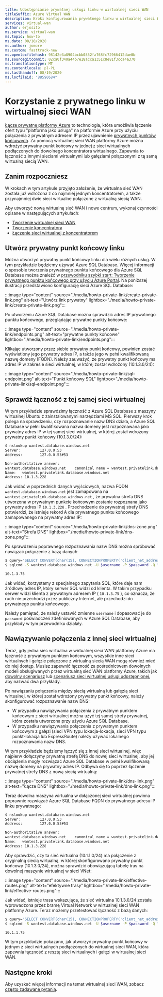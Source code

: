 ```yaml
---
title: Udostępnianie prywatnej usługi linku w wirtualnej sieci WAN
titleSuffix: Azure Virtual WAN
description: Kroki konfigurowania prywatnego linku w wirtualnej sieci WAN
services: virtual-wan
author: erjosito
ms.service: virtual-wan
ms.topic: how-to
ms.date: 08/18/2020
ms.author: jomore
ms.custom: fasttrack-new
ms.openlocfilehash: 98142e3a8904bcbb0352fa768fc72966412dae0b
ms.sourcegitcommit: 02ca0f340a44b7e18acca1351c8e81f3cca4a370
ms.translationtype: MT
ms.contentlocale: pl-PL
ms.lasthandoff: 08/19/2020
ms.locfileid: "88590684"
---
```

# <a name="use-private-link-in-virtual-wan"></a>Korzystanie z prywatnego linku w wirtualnej sieci WAN

[Łącze prywatne platformy Azure](../private-link/private-link-overview.md) to technologia, która umożliwia łączenie ofert typu "platforma jako usługa" na platformie Azure przy użyciu połączenia z prywatnym adresem IP przez ujawnienie [prywatnych punktów końcowych](../private-link/private-endpoint-overview.md). Za pomocą wirtualnej sieci WAN platformy Azure można wdrożyć prywatny punkt końcowy w jednej z sieci wirtualnych podłączonych do dowolnego koncentratora wirtualnego. Zapewnia to łączność z innymi sieciami wirtualnymi lub gałęziami połączonymi z tą samą wirtualną siecią WAN.

## <a name="before-you-begin"></a>Zanim rozpoczniesz

W krokach w tym artykule przyjęto założenie, że wirtualna sieć WAN została już wdrożona z co najmniej jednym koncentratorem, a także przynajmniej dwie sieci wirtualne połączone z wirtualną siecią WAN.

Aby utworzyć nową wirtualną sieć WAN i nowe centrum, wykonaj czynności opisane w następujących artykułach:

* [Tworzenie wirtualnej sieci WAN](virtual-wan-site-to-site-portal.md#openvwan)
* [Tworzenie koncentratora](virtual-wan-site-to-site-portal.md#hub)
* [Łączenie sieci wirtualnej z koncentratorem](virtual-wan-site-to-site-portal.md#hub)

## <a name="create-a-private-link-endpoint"></a><a name="endpoint"></a>Utwórz prywatny punkt końcowy linku

Można utworzyć prywatny punkt końcowy linku dla wielu różnych usług. W tym przykładzie będziemy używać Azure SQL Database. Więcej informacji o sposobie tworzenia prywatnego punktu końcowego dla Azure SQL Database można znaleźć w [przewodniku szybki start: Tworzenie prywatnego punktu końcowego przy użyciu Azure Portal](../private-link/create-private-endpoint-portal.md). Na poniższej ilustracji przedstawiono konfigurację sieci Azure SQL Database:

:::image type="content" source="./media/howto-private-link/create-private-link.png" alt-text="Utwórz link prywatny" lightbox="./media/howto-private-link/create-private-link.png":::

Po utworzeniu Azure SQL Database można sprawdzić adres IP prywatnego punktu końcowego, przeglądając prywatne punkty końcowe:

:::image type="content" source="./media/howto-private-link/endpoints.png" alt-text="prywatne punkty końcowe" lightbox="./media/howto-private-link/endpoints.png":::

Klikając utworzony przez siebie prywatny punkt końcowy, powinien zostać wyświetlony jego prywatny adres IP, a także jego w pełni kwalifikowaną nazwę domeny (FQDN). Należy zauważyć, że prywatny punkt końcowy ma adres IP w zakresie sieci wirtualnej, w której został wdrożony (10.1.3.0/24):

:::image type="content" source="./media/howto-private-link/sql-endpoint.png" alt-text="Punkt końcowy SQL" lightbox="./media/howto-private-link/sql-endpoint.png":::

## <a name="verify-connectivity-from-the-same-vnet"></a><a name="connectivity"></a>Sprawdź łączność z tej samej sieci wirtualnej

W tym przykładzie sprawdzimy łączność z Azure SQL Database z maszyny wirtualnej Ubuntu z zainstalowanymi narzędziami MS SQL. Pierwszy krok polega na sprawdzeniu, czy rozpoznawanie nazw DNS działa, a Azure SQL Database w pełni kwalifikowana nazwa domeny jest rozpoznawana jako prywatny adres IP w tej samej sieci wirtualnej, w której został wdrożony prywatny punkt końcowy (10.1.3.0/24):

```bash
$ nslookup wantest.database.windows.net
Server:         127.0.0.53
Address:        127.0.0.53#53

Non-authoritative answer:
wantest.database.windows.net    canonical name = wantest.privatelink.database.windows.net.
Name:   wantest.privatelink.database.windows.net
Address: 10.1.3.228
```

Jak widać w poprzednich danych wyjściowych, nazwa FQDN `wantest.database.windows.net` jest zamapowana na `wantest.privatelink.database.windows.net` , że prywatna strefa DNS utworzona w prywatnym punkcie końcowym zostanie rozpoznana jako prywatny adres IP `10.1.3.228` . Przechodzenie do prywatnej strefy DNS potwierdzi, że istnieje rekord A dla prywatnego punktu końcowego zamapowanego na prywatny adres IP:

:::image type="content" source="./media/howto-private-link/dns-zone.png" alt-text="Strefa DNS" lightbox="./media/howto-private-link/dns-zone.png":::

Po sprawdzeniu poprawnego rozpoznawania nazw DNS można spróbować nawiązać połączenie z bazą danych:

```bash
$ query="SELECT CONVERT(char(15), CONNECTIONPROPERTY('client_net_address'));"
$ sqlcmd -S wantest.database.windows.net -U $username -P $password -Q "$query"

10.1.3.75
```

Jak widać, korzystamy z specjalnego zapytania SQL, które daje nam źródłowy adres IP, który serwer SQL widzi od klienta. W takim przypadku serwer widzi klienta z prywatnym adresem IP ( `10.1.3.75` ), co oznacza, że ruch nie przechodzi przez publiczny Internet, ale przechodzi do prywatnego punktu końcowego.

Należy pamiętać, że należy ustawić zmienne `username` i dopasować je do `password` poświadczeń zdefiniowanych w Azure SQL Database, aby przykłady w tym przewodniku działały.

## <a name="connect-from-a-different-vnet"></a><a name="vnet"></a>Nawiązywanie połączenia z innej sieci wirtualnej

Teraz, gdy jedna sieć wirtualna w wirtualnej sieci WAN platformy Azure ma łączność z prywatnym punktem końcowym, wszystkie inne sieci wirtualnych i gałęzie połączone z wirtualną siecią WAN mogą również mieć do niej dostęp. Musisz zapewnić łączność za pośrednictwem dowolnych modeli obsługiwanych przez wirtualną sieć WAN platformy Azure, takich jak [dowolny scenariusz](scenario-any-to-any.md) lub [scenariusz sieci wirtualnej usługi udostępnionej](scenario-shared-services-vnet.md), aby nazwać dwa przykłady.

Po nawiązaniu połączenia między siecią wirtualną lub gałęzią sieci wirtualnej, w której został wdrożony prywatny punkt końcowy, należy skonfigurować rozpoznawanie nazw DNS:

* W przypadku nawiązywania połączenia z prywatnym punktem końcowym z sieci wirtualnej można użyć tej samej strefy prywatnej, która została utworzona przy użyciu Azure SQL Database.
* W przypadku nawiązywania połączenia z prywatnym punktem końcowym z gałęzi (sieci VPN typu lokacja-lokacja, sieci VPN typu punkt-lokacja lub ExpressRoute) należy używać lokalnego rozpoznawania nazw DNS.

W tym przykładzie będziemy łączyć się z innej sieci wirtualnej, więc najpierw dołączymy prywatną strefę DNS do nowej sieci wirtualnej, aby jej obciążenia mogły rozwiązać Azure SQL Database w pełni kwalifikowaną nazwę domeny na prywatny adres IP. Odbywa się to poprzez łączenie prywatnej strefy DNS z nową siecią wirtualną:

:::image type="content" source="./media/howto-private-link/dns-link.png" alt-text="Łącze DNS" lightbox="./media/howto-private-link/dns-link.png":::

Teraz dowolna maszyna wirtualna w dołączonej sieci wirtualnej powinna poprawnie rozwiązać Azure SQL Database FQDN do prywatnego adresu IP linku prywatnego:

```bash
$ nslookup wantest.database.windows.net
Server:         127.0.0.53
Address:        127.0.0.53#53

Non-authoritative answer:
wantest.database.windows.net    canonical name = wantest.privatelink.database.windows.net.
Name:   wantest.privatelink.database.windows.net
Address: 10.1.3.228
```

Aby sprawdzić, czy ta sieć wirtualna (10.1.1.0/24) ma połączenie z oryginalną siecią wirtualną, w której skonfigurowano prywatny punkt końcowy (10.1.3.0/24), można sprawdzić obowiązującą tabelę tras na dowolnej maszynie wirtualnej w sieci VNet:

:::image type="content" source="./media/howto-private-link/effective-routes.png" alt-text="efektywne trasy" lightbox="./media/howto-private-link/effective-routes.png":::

Jak widać, istnieje trasa wskazująca, że sieć wirtualna 10.1.3.0/24 została wprowadzona przez bramę Virtual Network w wirtualnej sieci WAN platformy Azure. Teraz możemy przetestować łączność z bazą danych:

```bash
$ query="SELECT CONVERT(char(15), CONNECTIONPROPERTY('client_net_address'));"
$ sqlcmd -S wantest.database.windows.net -U $username -P $password -Q "$query"

10.1.1.75
```

W tym przykładzie pokazano, jak utworzyć prywatny punkt końcowy w jednym z sieci wirtualnych podłączonych do wirtualnej sieci WAN, która zapewnia łączność z resztą sieci wirtualnych i gałęzi w wirtualnej sieci WAN.

## <a name="next-steps"></a>Następne kroki

Aby uzyskać więcej informacji na temat wirtualnej sieci WAN, zobacz [często zadawane pytania](virtual-wan-faq.md).
